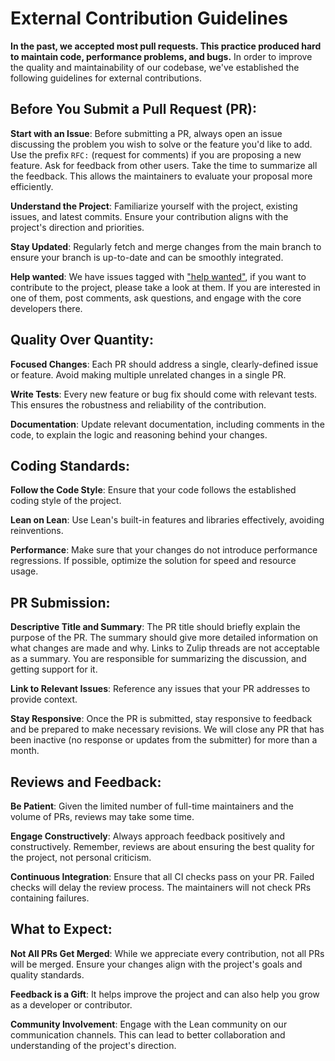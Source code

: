 External Contribution Guidelines
============

**In the past, we accepted most pull requests. This practice produced hard to maintain code, performance problems, and bugs.** In order to improve the quality and maintainability of our codebase, we've established the following guidelines for external contributions.

Before You Submit a Pull Request (PR):
-------

**Start with an Issue**: Before submitting a PR, always open an issue discussing the problem you wish to solve or the feature you'd like to add. Use the prefix `RFC:` (request for comments) if you are proposing a new feature. Ask for feedback from other users. Take the time to summarize all the feedback. This allows the maintainers to evaluate your proposal more efficiently.

**Understand the Project**: Familiarize yourself with the project, existing issues, and latest commits. Ensure your contribution aligns with the project's direction and priorities.

**Stay Updated**: Regularly fetch and merge changes from the main branch to ensure your branch is up-to-date and can be smoothly integrated.

**Help wanted**: We have issues tagged with ["help wanted"](https://github.com/leanprover/lean4/issues?q=is%3Aissue+is%3Aopen+label%3A%22help+wanted%22), if you want to contribute to the project, please take a look at them. If you are interested in one of them, post comments, ask questions, and engage with the core developers there.


Quality Over Quantity:
-----

**Focused Changes**: Each PR should address a single, clearly-defined issue or feature. Avoid making multiple unrelated changes in a single PR.

**Write Tests**: Every new feature or bug fix should come with relevant tests. This ensures the robustness and reliability of the contribution.

**Documentation**: Update relevant documentation, including comments in the code, to explain the logic and reasoning behind your changes.

Coding Standards:
----

**Follow the Code Style**: Ensure that your code follows the established coding style of the project.

**Lean on Lean**: Use Lean's built-in features and libraries effectively, avoiding reinventions.

**Performance**: Make sure that your changes do not introduce performance regressions. If possible, optimize the solution for speed and resource usage.

PR Submission:
---

**Descriptive Title and Summary**: The PR title should briefly explain the purpose of the PR. The summary should give more detailed information on what changes are made and why. Links to Zulip threads are not acceptable as a summary. You are responsible for summarizing the discussion, and getting support for it.

**Link to Relevant Issues**: Reference any issues that your PR addresses to provide context.

**Stay Responsive**: Once the PR is submitted, stay responsive to feedback and be prepared to make necessary revisions. We will close any PR that has been inactive (no response or updates from the submitter) for more than a month.

Reviews and Feedback:
----

**Be Patient**: Given the limited number of full-time maintainers and the volume of PRs, reviews may take some time.

**Engage Constructively**: Always approach feedback positively and constructively. Remember, reviews are about ensuring the best quality for the project, not personal criticism.

**Continuous Integration**: Ensure that all CI checks pass on your PR. Failed checks will delay the review process. The maintainers will not check PRs containing failures.

What to Expect:
----

**Not All PRs Get Merged**: While we appreciate every contribution, not all PRs will be merged. Ensure your changes align with the project's goals and quality standards.

**Feedback is a Gift**: It helps improve the project and can also help you grow as a developer or contributor.

**Community Involvement**: Engage with the Lean community on our communication channels. This can lead to better collaboration and understanding of the project's direction.
